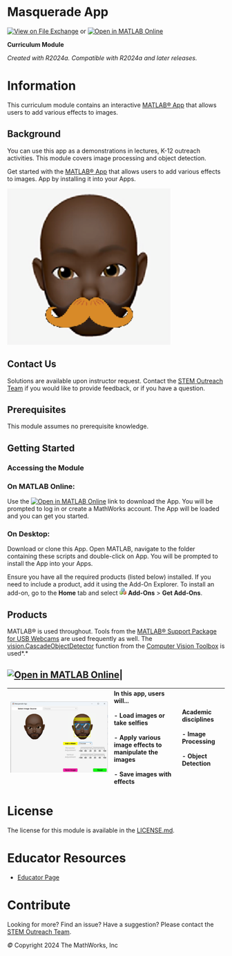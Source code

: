 
# Masquerade App

[![View on File Exchange](https://www.mathworks.com/matlabcentral/images/matlab-file-exchange.svg)](https://www.mathworks.com/matlabcentral/fileexchange/179264-masquerade-app) or [![Open in MATLAB Online](https://www.mathworks.com/images/responsive/global/open-in-matlab-online.svg)](https://matlab.mathworks.com/open/github/v1?repo=mathworks/Masquerade-App&project=masquerade-app.prj&file=Addamask.mlapp)


**Curriculum Module**

_Created with R2024a. Compatible with R2024a and later releases._

# Information

This curriculum module contains an interactive [MATLAB® App](https://www.mathworks.com/help/matlab/creating_guis/apps-overview.html) that allows users to add various effects to images.


## Background

You can use this app as a demonstrations in lectures, K\-12 outreach activities. This module covers image processing and object detection.


 Get started with the  [MATLAB® App](https://www.mathworks.com/help/matlab/creating_guis/apps-overview.html)  that allows users to add various effects to images.
 App by installing it into your Apps. 


![image_0.png](Images/image_0.png)

## Contact Us

Solutions are available upon instructor request. Contact the [STEM Outreach Team](http://stemoutreach@groups.mathworks.com) if you would like to provide feedback, or if you have a question.


## Prerequisites

This module assumes no prerequisite knowledge.


## Getting Started
### Accessing the Module
### **On MATLAB Online:**

Use the [![Open in MATLAB Online](https://www.mathworks.com/images/responsive/global/open-in-matlab-online.svg)](https://matlab.mathworks.com/open/github/v1?repo=mathworks/Masquerade-App&project=masquerade-app.prj&file=Addamask.mlapp) link to download the App. You will be prompted to log in or create a MathWorks account. The App will be loaded and you can get you started.

### **On Desktop:**

Download or clone this App. Open MATLAB, navigate to the folder containing these scripts and double\-click on App. You will be prompted to install the App into your Apps. 


Ensure you have all the required products (listed below) installed. If you need to include a product, add it using the Add\-On Explorer. To install an add\-on, go to the **Home** tab and select  ![image_2.png](Images/image_2.png) **Add-Ons** > **Get Add-Ons**. 


## Products

MATLAB® is used throughout. Tools from the [MATLAB® Support Package for USB Webcams](https://www.mathworks.com/matlabcentral/fileexchange/45182-matlab-support-package-for-usb-webcams?s_tid=srchtitle_support_results_1_webcam%20support%20package) are used frequently as well. The [vision.CascadeObjectDetector](https://www.mathworks.com/help/vision/ref/vision.cascadeobjectdetector-system-object.html) function from the  [Computer Vision Toolbox](https://www.mathworks.com/help/vision/index.html?s_tid=hc_product_card) is used*.*

## [![Open in MATLAB Online](https://www.mathworks.com/images/responsive/global/open-in-matlab-online.svg)](https://matlab.mathworks.com/open/github/v1?repo=mathworks/Masquerade-App&project=masquerade-app.prj&file=Addamask.mlapp)| 
![image_3.png](Images/image_3.png) <br>  | **In this app, users will...** <br> <br>-  Load images or take selfies <br> <br>-  Apply various image effects to manipulate the images <br> <br>-  Save images with effects <br>  | **Academic disciplines** <br> <br>-  Image Processing <br> <br>-  Object Detection <br>   |
| :-- | :-- | :-- |

# License

The license for this module is available in the [LICENSE.md](https://github.com/MathWorks-Teaching-Resources/masquerade-App/blob/release/LICENSE.md).

# Educator Resources
-  [Educator Page](https://www.mathworks.com/academia/educators.html) 

# Contribute 

Looking for more? Find an issue? Have a suggestion? Please contact the [STEM Outreach Team](http://stemoutreach@groups.mathworks.com). 


 *©* Copyright 2024 The MathWorks, Inc



